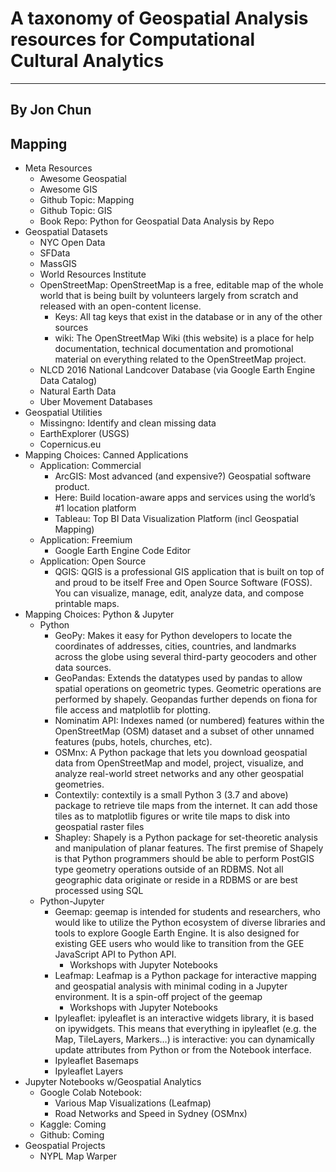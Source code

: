 # A taxonomy of Geospatial Analysis resources for Computational Cultural Analytics 
---
## By Jon Chun

## Mapping 

* Meta Resources
  * Awesome Geospatial 
  * Awesome GIS
  * Github Topic: Mapping
  * Github Topic: GIS
  * Book Repo: Python for Geospatial Data Analysis by  Repo
* Geospatial Datasets
  - NYC Open Data
  - SFData
  - MassGIS
  - World Resources Institute
  - OpenStreetMap: OpenStreetMap is a free, editable map of the whole world that is being built by volunteers largely from scratch and released with an open-content license.
    * Keys: All tag keys that exist in the database or in any of the other sources
    * wiki: The OpenStreetMap Wiki (this website) is a place for help documentation, technical documentation and promotional material on everything related to the OpenStreetMap project.
  - NLCD 2016 National Landcover Database (via Google Earth Engine Data Catalog)
  - Natural Earth Data
  - Uber Movement Databases 
* Geospatial Utilities
  - Missingno: Identify and clean missing data
  - EarthExplorer (USGS)
  - Copernicus.eu 
* Mapping Choices: Canned Applications
  - Application: Commercial 
    * ArcGIS: Most advanced (and expensive?) Geospatial software product.
    * Here: Build location-aware apps and services using the world’s #1 location platform
    * Tableau: Top BI Data Visualization Platform (incl Geospatial Mapping)
  - Application: Freemium
    * Google Earth Engine Code Editor
  - Application: Open Source
    * QGIS: QGIS is a professional GIS application that is built on top of and proud to be itself Free and Open Source Software (FOSS). You can visualize, manage, edit, analyze data, and compose printable maps.
* Mapping Choices: Python & Jupyter		
  - Python
    * GeoPy: Makes it easy for Python developers to locate the coordinates of addresses, cities, countries, and landmarks across the globe using several third-party geocoders and other data sources.
    * GeoPandas: Extends the datatypes used by pandas to allow spatial operations on geometric types. Geometric operations are performed by shapely. Geopandas further depends on fiona for file access and matplotlib for plotting.
    * Nominatim API: Indexes named (or numbered) features within the OpenStreetMap (OSM) dataset and a subset of other unnamed features (pubs, hotels, churches, etc).
    * OSMnx: A Python package that lets you download geospatial data from OpenStreetMap and model, project, visualize, and analyze real-world street networks and any other geospatial geometries.
    * Contextily: contextily is a small Python 3 (3.7 and above) package to retrieve tile maps from the internet. It can add those tiles as  to matplotlib figures or write tile maps to disk into geospatial raster files
    * Shapley: Shapely is a Python package for set-theoretic analysis and manipulation of planar features. The first premise of Shapely is that Python programmers should be able to perform PostGIS type geometry operations outside of an RDBMS. Not all geographic data originate or reside in a RDBMS or are best processed using SQL 
  - Python-Jupyter
    * Geemap: geemap is intended for students and researchers, who would like to utilize the Python ecosystem of diverse libraries and tools to explore Google Earth Engine. It is also designed for existing GEE users who would like to transition from the GEE JavaScript API to Python API.
      - Workshops with Jupyter Notebooks
    * Leafmap: Leafmap is a Python package for interactive mapping and geospatial analysis with minimal coding in a Jupyter environment. It is a spin-off project of the geemap
      - Workshops with Jupyter Notebooks
    * Ipyleaflet: ipyleaflet is an interactive widgets library, it is based on ipywidgets. This means that everything in ipyleaflet (e.g. the Map, TileLayers, Markers…) is interactive: you can dynamically update attributes from Python or from the Notebook interface.
    - Ipyleaflet Basemaps
    - Ipyleaflet Layers
* Jupyter Notebooks w/Geospatial Analytics
  - Google Colab Notebook:
    * Various Map Visualizations (Leafmap)
    * Road Networks and Speed in Sydney (OSMnx)
  - Kaggle: Coming
  - Github: Coming
* Geospatial Projects
  - NYPL Map Warper 
